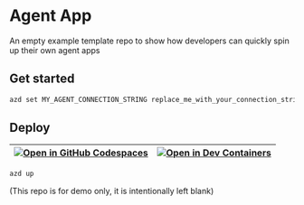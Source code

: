 # Agent App
An empty example template repo to show how developers can quickly spin up their own agent apps

## Get started

```sh
azd set MY_AGENT_CONNECTION_STRING replace_me_with_your_connection_string
```

## Deploy

| [![Open in GitHub Codespaces](https://github.com/codespaces/badge.svg)](https://codespaces.new/Azure-Samples/get-started-with-ai-agents) | [![Open in Dev Containers](https://img.shields.io/static/v1?style=for-the-badge&label=Dev%20Containers&message=Open&color=blue&logo=visualstudiocode)](https://vscode.dev/redirect?url=vscode://ms-vscode-remote.remote-containers/cloneInVolume?url=https://github.com/Azure-Samples/get-started-with-ai-agents) |
|---|---|

```sh
azd up
```


(This repo is for demo only, it is intentionally left blank)
